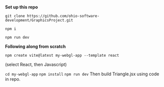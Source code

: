 **Set up this repo**

``
git clone https://github.com/ohio-software-development/GraphicsProject.git
``

``
npm i
``

``
npm run dev
``


**Following along from scratch**

``
npm create vite@latest my-webgl-app --template react
``

(select React, then Javascript)

``
cd my-webgl-app
``
``
npm install
``
``
npm run dev
``
Then build Triangle.jsx using code in repo.

